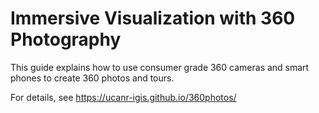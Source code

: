# Immersive Visualization with 360 Photography

This guide explains how to use consumer grade 360 cameras and smart phones to create 360  photos and tours.

For details, see https://ucanr-igis.github.io/360photos/

